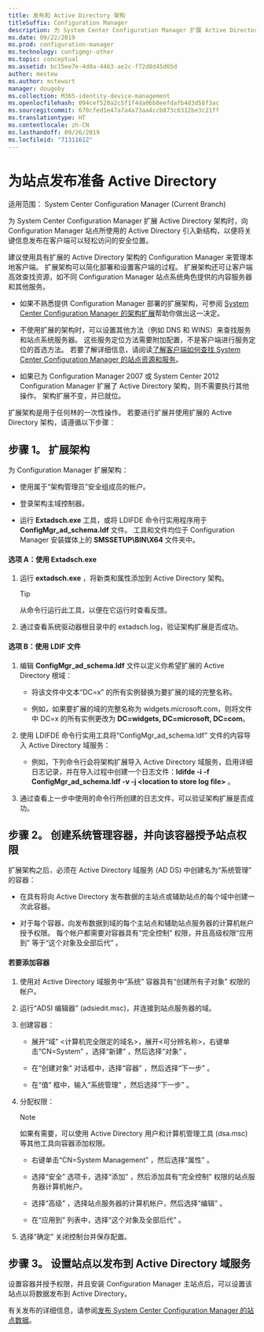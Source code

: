 ```yaml
---
title: 发布和 Active Directory 架构
titleSuffix: Configuration Manager
description: 为 System Center Configuration Manager 扩展 Active Directory 架构，以简化部署和配置客户端的过程。
ms.date: 09/22/2019
ms.prod: configuration-manager
ms.technology: configmgr-other
ms.topic: conceptual
ms.assetid: bc15ee7e-4d0a-4463-ae2c-f72d8d45d65d
author: mestew
ms.author: mstewart
manager: dougeby
ms.collection: M365-identity-device-management
ms.openlocfilehash: 094cef520a2c5f1f4da06b8eefdafb4d3d58f3ac
ms.sourcegitcommit: 670cfed1e47a7a4a73aa4ccb873c6312be3c21ff
ms.translationtype: HT
ms.contentlocale: zh-CN
ms.lasthandoff: 09/26/2019
ms.locfileid: "71311612"
---
```

# <a name="prepare-active-directory-for-site-publishing"></a>为站点发布准备 Active Directory

适用范围：  System Center Configuration Manager (Current Branch)

为 System Center Configuration Manager 扩展 Active Directory 架构时，向 Configuration Manager 站点所使用的 Active Directory 引入新结构，以便将关键信息发布在客户端可以轻松访问的安全位置。  

建议使用具有扩展的 Active Directory 架构的 Configuration Manager 来管理本地客户端。 扩展架构可以简化部署和设置客户端的过程。 扩展架构还可让客户端高效查找资源，如不同 Configuration Manager 站点系统角色提供的内容服务器和其他服务。  

-   如果不熟悉提供 Configuration Manager 部署的扩展架构，可参阅 [System Center Configuration Manager 的架构扩展](../../../core/plan-design/network/schema-extensions.md)帮助你做出这一决定。  

-   不使用扩展的架构时，可以设置其他方法（例如 DNS 和 WINS）来查找服务和站点系统服务器。 这些服务定位方法需要附加配置，不是客户端进行服务定位的首选方法。 若要了解详细信息，请阅读[了解客户端如何查找 System Center Configuration Manager 的站点资源和服务](../../../core/plan-design/hierarchy/understand-how-clients-find-site-resources-and-services.md)。  

-   如果已为 Configuration Manager 2007 或 System Center 2012 Configuration Manager 扩展了 Active Directory 架构，则不需要执行其他操作。 架构扩展不变，并已就位。  

扩展架构是用于任何林的一次性操作。 若要进行扩展并使用扩展的 Active Directory 架构，请遵循以下步骤：  

## <a name="step-1-extend-the-schema"></a>步骤 1。 扩展架构  
为 Configuration Manager 扩展架构：  

-   使用属于“架构管理员”安全组成员的帐户。  

-   登录架构主域控制器。  

-   运行 **Extadsch.exe** 工具，或将 LDIFDE 命令行实用程序用于 **ConfigMgr_ad_schema.ldf** 文件。 工具和文件均位于 Configuration Manager 安装媒体上的 **SMSSETUP\BIN\X64** 文件夹中。  

#### <a name="option-a-use-extadschexe"></a>选项 A：使用 Extadsch.exe  

1.  运行 **extadsch.exe** ，将新类和属性添加到 Active Directory 架构。  

    > [!TIP]  
    >  从命令行运行此工具，以便在它运行时查看反馈。  

2.  通过查看系统驱动器根目录中的 extadsch.log，验证架构扩展是否成功。  

#### <a name="option-b-use-the-ldif-file"></a>选项 B：使用 LDIF 文件  

1.  编辑 **ConfigMgr_ad_schema.ldf** 文件以定义你希望扩展的 Active Directory 根域：  

    -   将该文件中文本“DC=x”  的所有实例替换为要扩展的域的完整名称。  

    -   例如，如果要扩展的域的完整名称为 widgets.microsoft.com，则将文件中 DC=x 的所有实例更改为 **DC=widgets, DC=microsoft, DC=com**。  

2.  使用 LDIFDE 命令行实用工具将“ConfigMgr_ad_schema.ldf”  文件的内容导入 Active Directory 域服务：  

    -   例如，下列命令行会将架构扩展导入 Active Directory 域服务，启用详细日志记录，并在导入过程中创建一个日志文件：**ldifde -i -f ConfigMgr_ad_schema.ldf -v -j &lt;location to store log file\>** 。  

3.  通过查看上一步中使用的命令行所创建的日志文件，可以验证架构扩展是否成功。  

## <a name="step-2--create-the-system-management-container-and-grant-sites-permissions-to-the-container"></a>步骤 2。  创建系统管理容器，并向该容器授予站点权限  
 扩展架构之后，必须在 Active Directory 域服务 (AD DS) 中创建名为“系统管理”  的容器：  

-   在具有将向 Active Directory 发布数据的主站点或辅助站点的每个域中创建一次此容器。  

-   对于每个容器，向发布数据到域的每个主站点和辅助站点服务器的计算机帐户授予权限。 每个帐户都需要对容器具有“完全控制”  权限，并且高级权限“应用到”  等于“这个对象及全部后代”  。  

#### <a name="to-add-the-container"></a>若要添加容器  

1.  使用对 Active Directory 域服务中“系统”  容器具有“创建所有子对象”  权限的帐户。  

2.  运行“ADSI 编辑器”  (adsiedit.msc)，并连接到站点服务器的域。  

3.  创建容器：  

    -   展开“域”  &lt;计算机完全限定的域名\>，展开&lt;可分辨名称\>，右键单击“CN=System”  ，选择“新建”  ，然后选择“对象”  。  

    -   在“创建对象”  对话框中，选择“容器”  ，然后选择“下一步”  。  

    -   在“值”  框中，输入“系统管理”  ，然后选择“下一步”  。  

4.  分配权限：  

    > [!NOTE]  
    >  如果有需要，可以使用 Active Directory 用户和计算机管理工具 (dsa.msc) 等其他工具向容器添加权限。  

    -   右键单击“CN=System Management”  ，然后选择“属性”  。  

    -   选择“安全”  选项卡，选择“添加”  ，然后添加具有“完全控制”  权限的站点服务器计算机帐户。  

    -   选择“高级”  ，选择站点服务器的计算机帐户，然后选择“编辑”  。  

    -   在“应用到”  列表中，选择“这个对象及全部后代”  。  

5.  选择“确定”  关闭控制台并保存配置。  

## <a name="step-3-set-up-sites-to-publish-to-active-directory-domain-services"></a>步骤 3。 设置站点以发布到 Active Directory 域服务  
 设置容器并授予权限，并且安装 Configuration Manager 主站点后，可以设置该站点以将数据发布到 Active Directory。  

 有关发布的详细信息，请参阅[发布 System Center Configuration Manager 的站点数据](../../../core/servers/deploy/configure/publish-site-data.md)。  
